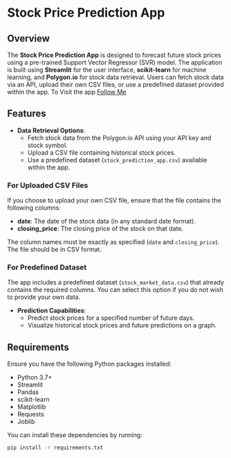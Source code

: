 # Stock Price Prediction App

## Overview

The **Stock Price Prediction App** is designed to forecast future stock prices using a pre-trained Support Vector Regressor (SVR) model. The application is built using **Streamlit** for the user interface, **scikit-learn** for machine learning, and **Polygon.io** for stock data retrieval. Users can fetch stock data via an API, upload their own CSV files, or use a predefined dataset provided within the app.
To Visit the app [Follow Me](https://stock-market-prediction-appgit-62ykqnsh6j9bcfhlhx3twa.streamlit.app/)
## Features

- **Data Retrieval Options**:
  - Fetch stock data from the Polygon.io API using your API key and stock symbol.
  - Upload a CSV file containing historical stock prices.
  - Use a predefined dataset (`stock_prediction_app.csv`) available within the app.
 
### For Uploaded CSV Files

If you choose to upload your own CSV file, ensure that the file contains the following columns:

- **date**: The date of the stock data (in any standard date format).
- **closing_price**: The closing price of the stock on that date.

The column names must be exactly as specified (`date` and `closing_price`). The file should be in CSV format.

### For Predefined Dataset

The app includes a predefined dataset (`stock_market_data.csv`) that already contains the required columns. You can select this option if you do not wish to provide your own data.

- **Prediction Capabilities**:
  - Predict stock prices for a specified number of future days.
  - Visualize historical stock prices and future predictions on a graph.

## Requirements

Ensure you have the following Python packages installed:

- Python 3.7+
- Streamlit
- Pandas
- scikit-learn
- Matplotlib
- Requests
- Joblib

You can install these dependencies by running:

```bash
pip install -r requirements.txt
